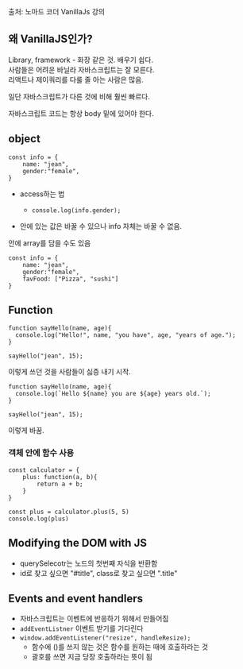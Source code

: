 출처: 노마드 코더 VanillaJs 강의

## 왜 VanillaJS인가?

Library, framework - 화장 같은 것. 배우기 쉽다.  
사람들은 어려운 바닐라 자바스크립트는 잘 모른다.   
리액트나 제이쿼리를 다룰 줄 아는 사람은 많음.   
  
일단 자바스크립트가 다른 것에 비해 훨씬 빠르다.   


자바스크립트 코드는 항상 body 밑에 있어야 한다.   


## object 
```
const info = { 
	name: "jean",
	gender:"female",
}
```

- access하는 법  
	- `console.log(info.gender);`

- 안에 있는 값은 바꿀 수 있으나 info 자체는 바꿀 수 없음.

안에 array를 담을 수도 있음
```
const info = { 
	name: "jean",
	gender:"female",
	favFood: ["Pizza", "sushi"]
}
```

## Function
```
function sayHello(name, age){
  console.log("Hello!", name, "you have", age, "years of age.");
}

sayHello("jean", 15);
```
이렇게 쓰던 것을 사람들이 싫증 내기 시작.

```
function sayHello(name, age){
  console.log(`Hello ${name} you are ${age} years old.`);
}

sayHello("jean", 15);
```
이렇게 바꿈. 

### 객체 안에 함수 사용
```
const calculator = {
	plus: function(a, b){
		return a + b;
	}
}

const plus = calculator.plus(5, 5)
console.log(plus)
```

## Modifying the DOM with JS
- querySelecotr는 노드의 첫번째 자식을 반환함
- id로 찾고 싶으면 "#title", class로 찾고 싶으면 ".title"  

## Events and event handlers
- 자바스크립트는 이벤트에 반응하기 위해서 만들어짐
- `addEventListner` 이벤트 받기를 기다린다
- `window.addEventListener("resize", handleResize);`
	- 함수에 ()를 쓰지 않는 것은 함수를 원하는 때에 호출하라는 것
	- 괄호를 쓰면 지금 당장 호출하라는 뜻이 됨
